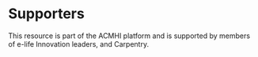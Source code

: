 # Supporters

This resource is part of the ACMHI platform and is supported by members of e-life Innovation leaders, and Carpentry.

